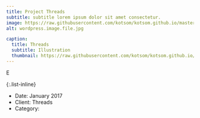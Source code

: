 ```yaml
---
title: Project Threads
subtitle: subtitle lorem ipsum dolor sit amet consectetur.
image: https://raw.githubusercontent.com/kotsom/kotsom.github.io/master/assets/img/portfolio/01-full.jpg
alt: wordpress.image.file.jpg

caption:
  title: Threads
  subtitle: Illustration
  thumbnail: https://raw.githubusercontent.com/kotsom/kotsom.github.io/master/assets/img/portfolio/01-thumbnail.jpg
---
```

E

{:.list-inline}
- Date: January 2017
- Client: Threads
- Category: 

